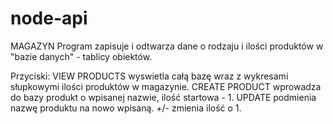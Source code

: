 # node-api
MAGAZYN
Program zapisuje i odtwarza dane o rodzaju i ilości produktów w "bazie danych" - tablicy obiektów.

Przyciski:
  VIEW PRODUCTS wyswietla całą bazę wraz z wykresami słupkowymi ilości produktów w magazynie.
  CREATE PRODUCT wprowadza do bazy produkt o wpisanej nazwie, ilość startowa - 1.
  UPDATE podmienia nazwę produktu na nowo wpisaną.
  +/- zmienia ilość o 1.

